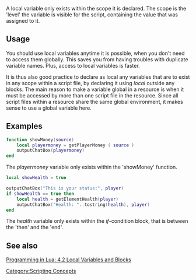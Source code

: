 A local variable only exists within the scope it is declared. The scope is the 'level' the variable is visible for the script, containing the value that was assigned to it.

Usage
-----

You should use local variables anytime it is possible, when you don't need to access them globally. This saves you from having troubles with duplicate variable names. Plus, access to local variables is faster.

It is thus also good practice to declare as local any variables that are to exist in any scope within a script file, by declaring it using *local* outside any blocks. The main reason to make a variable global in a resource is when it must be accessed by more than one script file in the resource. Since all script files within a resource share the same global environment, it makes sense to use a global variable here.

Examples
--------

``` lua
function showMoney(source)
    local playermoney = getPlayerMoney ( source )
    outputChatBox(playermoney)
end
```

The *playermoney* variable only exists within the 'showMoney' function.

``` lua
local showHealth = true

outputChatBox("This is your status:", player)
if showHealth == true then
    local health = getElementHealth(player)
    outputChatBox("Health: "..tostring(health), player)
end
```

The *health* variable only exists within the *if*-condition block, that is between the 'then' and the 'end'.

See also
--------

[Programming in Lua: 4.2 Local Variables and Blocks](http://www.lua.org/pil/4.2.html)

[Category:Scripting Concepts](/docs/category:scripting_concepts.md "wikilink")
